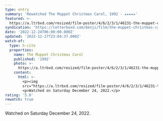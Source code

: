 ```yaml
---
type: entry
summary: 'Rewatched The Muppet Christmas Carol, 1992 - ★★★★★'
featured: >-
  https://a.ltrbxd.com/resized/film-poster/4/6/2/3/1/46231-the-muppet-christmas-carol-0-600-0-900-crop.jpg?v=f16d842c57
syndication: 'https://letterboxd.com/benji/film/the-muppet-christmas-carol/'
date: '2022-12-24T06:00:00.000Z'
updated: '2022-12-27T23:04:37.000Z'
watch-of:
  type: h-cite
  properties:
    name: The Muppet Christmas Carol
    published: '1992'
    photo: >-
      https://a.ltrbxd.com/resized/film-poster/4/6/2/3/1/46231-the-muppet-christmas-carol-0-600-0-900-crop.jpg?v=f16d842c57
    content:
      html: >-
        <p><img
        src="https://a.ltrbxd.com/resized/film-poster/4/6/2/3/1/46231-the-muppet-christmas-carol-0-600-0-900-crop.jpg?v=f16d842c57"/></p>
        <p>Watched on Saturday December 24, 2022.</p>
rating: '5.0'
rewatch: true
---
```

Watched on Saturday December 24, 2022.
